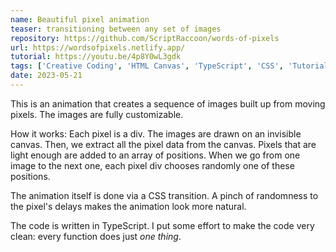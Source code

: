 ```yaml
---
name: Beautiful pixel animation
teaser: transitioning between any set of images
repository: https://github.com/ScriptRaccoon/words-of-pixels
url: https://wordsofpixels.netlify.app/
tutorial: https://youtu.be/4p8Y0wL3gdk
tags: ['Creative Coding', 'HTML Canvas', 'TypeScript', 'CSS', 'Tutorial']
date: 2023-05-21
---
```


This is an animation that creates a sequence of images built up from moving pixels. The images are fully customizable.

How it works: Each pixel is a div. The images are drawn on an invisible canvas. Then, we extract all the pixel data from the canvas. Pixels that are light enough are added to an array of positions. When we go from one image to the next one, each pixel div chooses randomly one of these positions.

The animation itself is done via a CSS transition. A pinch of randomness to the pixel's delays makes the animation look more natural.

The code is written in TypeScript. I put some effort to make the code very clean: every function does just _one thing_.
